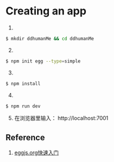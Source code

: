 # Creating an app

1. 
```bash
$ mkdir ddhumanMe && cd ddhumanMe
```

2.
```bash
$ npm init egg --type=simple
```

3. 
```bash
$ npm install
```

4. 
```bash
$ npm run dev
```

5. 在浏览器里输入： http://localhost:7001

## Reference

1. [eggjs.org快速入门](https://eggjs.org/zh-cn/intro/quickstart.html)


